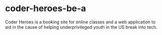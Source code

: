 # coder-heroes-be-a
Coder Heroes is a booking site for online classes and a web application to aid in the cause of helping underprivileged youth in the US break into tech.
